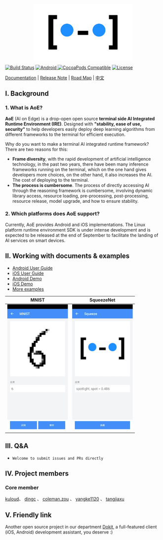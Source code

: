 <div align="middle">
    <img alt="AoE Logo" src="./images/aoe_logo_01.png" width="320" align="middle">
</div>

[![Build Status](https://travis-ci.org/didi/AoE.svg?branch=master)](https://travis-ci.org/didi/AoE)
[![Android](https://api.bintray.com/packages/aoe/maven/library-core/images/download.svg) ](https://bintray.com/aoe/maven/library-core/_latestVersion)
[![CocoaPods Compatible](https://img.shields.io/cocoapods/v/AoE.svg)](https://cocoapods.org/pods/AoE)
[![License](https://img.shields.io/badge/License-Apache%202.0-blue.svg)](https://github.com/didi/aoe/blob/master/LICENSE)

 [Documentation](https://didi.github.io/AoE/) |
 [Release Note](./CHANGELOG.md) |
 [Road Map](./ROADMAP.md) |
 [中文](./README.md)

## I. Background
### 1. What is AoE?
**AoE** (AI on Edge) is a drop-open open source **terminal side AI Integrated Runtime Environment (IRE)**. Designed with **"stability, ease of use, security"** to help developers easily deploy deep learning algorithms from different frameworks to the terminal for efficient execution.

Why do you want to make a terminal AI integrated runtime framework? There are two reasons for this:

* **Frame diversity**, with the rapid development of artificial intelligence technology, in the past two years, there have been many inference frameworks running on the terminal, which on the one hand gives developers more choices, on the other hand, it also increases the AI. The cost of deploying to the terminal.
* **The process is cumbersome**. The process of directly accessing AI through the reasoning framework is cumbersome, involving dynamic library access, resource loading, pre-processing, post-processing, resource release, model upgrade, and how to ensure stability.

### 2. Which platforms does AoE support?
Currently, AoE provides Android and iOS implementations. The Linux platform runtime environment SDK is under intense development and is expected to be released at the end of September to facilitate the landing of AI services on smart devices.

## II. Working with documents & examples
- [Android User Guide](./Android/README.md)
- [iOS User Guide](./iOS/README.md)
- [Android Demo](./Android/samples/demo)
- [iOS Demo](./iOS/Demo)
- [More examples](./Catalog.md)

| MNIST | SqueezeNet |
|---|---|
|  <img alt="MNIST" src="./images/mnist_android.jpeg" width="196"> |<img alt="Squeeze" src="./images/squeeze_android.jpeg" width="196">|

## III. Q&A

* `Welcome to submit issues and PRs directly`


## IV. Project members
### Core member

[kuloud](https://github.com/Kuloud)、
[dingc](https://github.com/qtdc1229) 、
[coleman.zou](https://github.com/zouyuefu) 、
[yangke1120](https://github.com/yangke1120) 、
[tangjiaxu](https://github.com/shupiankuaile) 

## V. Friendly link
Another open source project in our department [Dokit](https://github.com/didi/DoraemonKit), a full-featured client (iOS, Android) development assistant, you deserve :)


